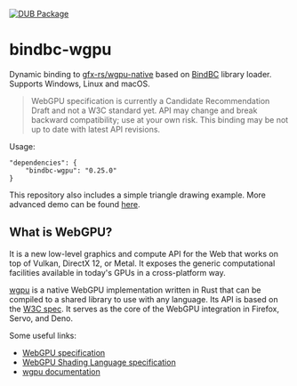 [![DUB Package](https://img.shields.io/dub/v/bindbc-wgpu.svg)](https://code.dlang.org/packages/bindbc-wgpu)

# bindbc-wgpu
Dynamic binding to [gfx-rs/wgpu-native](https://github.com/gfx-rs/wgpu-native) based on [BindBC](https://github.com/BindBC/bindbc-loader) library loader. Supports Windows, Linux and macOS.

> WebGPU specification is currently a Candidate Recommendation Draft and not a W3C standard yet. API may change and break backward compatibility; use at your own risk. This binding may be not up to date with latest API revisions.

Usage:
```
"dependencies": {
    "bindbc-wgpu": "0.25.0"
}
```

This repository also includes a simple triangle drawing example. More advanced demo can be found [here](https://github.com/gecko0307/wgpu-dlang).

## What is WebGPU?
It is a new low-level graphics and compute API for the Web that works on top of Vulkan, DirectX 12, or Metal. It exposes the generic computational facilities available in today's GPUs in a cross-platform way. 

[wgpu](https://github.com/gfx-rs/wgpu) is a native WebGPU implementation written in Rust that can be compiled to a shared library to use with any language. Its API is based on the [W3C spec](https://www.w3.org/TR/webgpu/). It serves as the core of the WebGPU integration in Firefox, Servo, and Deno.

Some useful links:
* [WebGPU specification](https://www.w3.org/TR/webgpu/)
* [WebGPU Shading Language specification](https://www.w3.org/TR/WGSL/)
* [wgpu documentation](https://docs.rs/wgpu/latest/wgpu/index.html)
